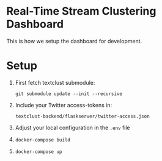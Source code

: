 # Real-Time Stream Clustering Dashboard

This is how we setup the dashboard for development.
# Setup
1. First fetch textclust submodule:
    
    ```git submodule update --init --recursive```
2. Include your Twitter access-tokens in:

    ``` textclust-backend/flaskserver/twitter-access.json ```
3. Adjust your local configuration in the ```.env``` file

4. ```docker-compose build```

5. ```docker-compose up```
